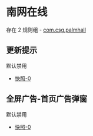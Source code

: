 # 南网在线

存在 2 规则组 - [com.csg.palmhall](/src/apps/com.csg.palmhall.ts)

## 更新提示

默认禁用

- [快照-0](https://i.gkd.li/import/12700060)

## 全屏广告-首页广告弹窗

默认禁用

- [快照-0](https://i.gkd.li/import/12700075)
